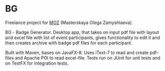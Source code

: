 # BG

Freelance project for [MOZ](http://www.zamyshlyaev.com/) (Masterskaya Olega Zamyshlaeva). 

BG - Badge Generator. Desktop app, that takes on input pdf file with layout and excel file with list of event participants, gives functionality to edit it and then creates archive with badge pdf files for each participant.

Built with Maven, bases on JavaFX-8. Uses iText-7 to read and create pdf-files and Apache POI to read excel-file. 
Tests run on JUnit for unit tests and on TestFX for integration tests. 

